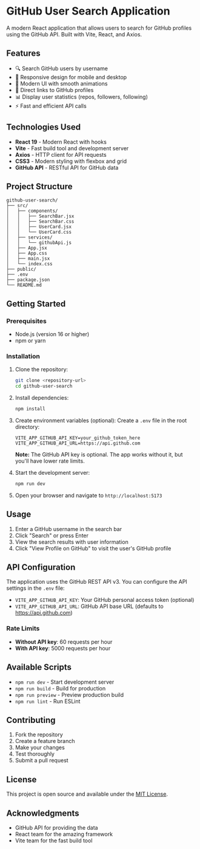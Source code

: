# GitHub User Search Application

A modern React application that allows users to search for GitHub profiles using the GitHub API. Built with Vite, React, and Axios.

## Features

- 🔍 Search GitHub users by username
- 📱 Responsive design for mobile and desktop
- 🎨 Modern UI with smooth animations
- 🔗 Direct links to GitHub profiles
- 📊 Display user statistics (repos, followers, following)
- ⚡ Fast and efficient API calls

## Technologies Used

- **React 19** - Modern React with hooks
- **Vite** - Fast build tool and development server
- **Axios** - HTTP client for API requests
- **CSS3** - Modern styling with flexbox and grid
- **GitHub API** - RESTful API for GitHub data

## Project Structure

```
github-user-search/
├── src/
│   ├── components/
│   │   ├── SearchBar.jsx
│   │   ├── SearchBar.css
│   │   ├── UserCard.jsx
│   │   └── UserCard.css
│   ├── services/
│   │   └── githubApi.js
│   ├── App.jsx
│   ├── App.css
│   ├── main.jsx
│   └── index.css
├── public/
├── .env
├── package.json
└── README.md
```

## Getting Started

### Prerequisites

- Node.js (version 16 or higher)
- npm or yarn

### Installation

1. Clone the repository:
   ```bash
   git clone <repository-url>
   cd github-user-search
   ```

2. Install dependencies:
   ```bash
   npm install
   ```

3. Create environment variables (optional):
   Create a `.env` file in the root directory:
   ```
   VITE_APP_GITHUB_API_KEY=your_github_token_here
   VITE_APP_GITHUB_API_URL=https://api.github.com
   ```

   **Note:** The GitHub API key is optional. The app works without it, but you'll have lower rate limits.

4. Start the development server:
   ```bash
   npm run dev
   ```

5. Open your browser and navigate to `http://localhost:5173`

## Usage

1. Enter a GitHub username in the search bar
2. Click "Search" or press Enter
3. View the search results with user information
4. Click "View Profile on GitHub" to visit the user's GitHub profile

## API Configuration

The application uses the GitHub REST API v3. You can configure the API settings in the `.env` file:

- `VITE_APP_GITHUB_API_KEY`: Your GitHub personal access token (optional)
- `VITE_APP_GITHUB_API_URL`: GitHub API base URL (defaults to https://api.github.com)

### Rate Limits

- **Without API key**: 60 requests per hour
- **With API key**: 5000 requests per hour

## Available Scripts

- `npm run dev` - Start development server
- `npm run build` - Build for production
- `npm run preview` - Preview production build
- `npm run lint` - Run ESLint

## Contributing

1. Fork the repository
2. Create a feature branch
3. Make your changes
4. Test thoroughly
5. Submit a pull request

## License

This project is open source and available under the [MIT License](LICENSE).

## Acknowledgments

- GitHub API for providing the data
- React team for the amazing framework
- Vite team for the fast build tool

